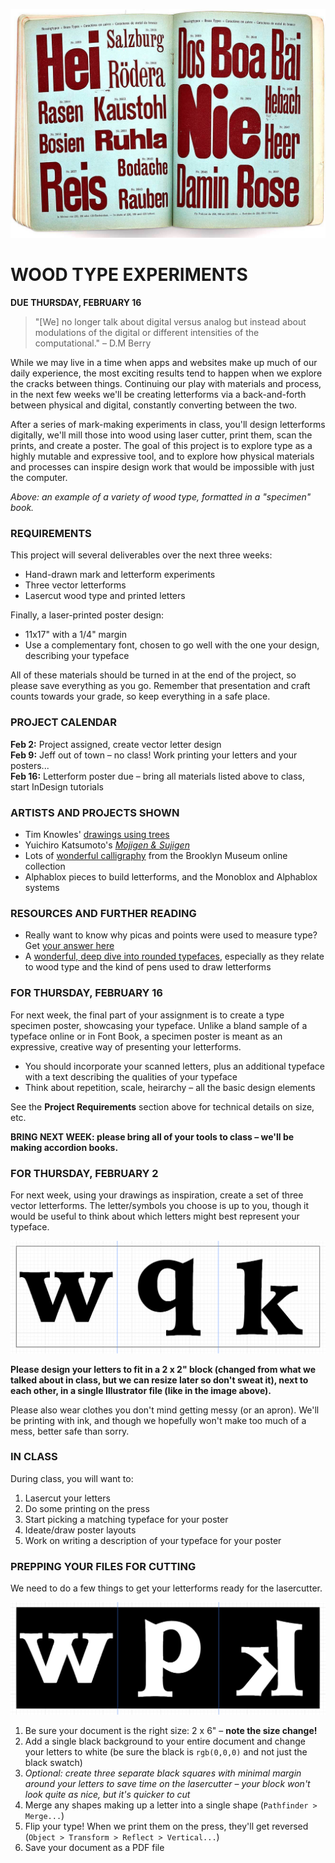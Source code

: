 ![An example of a variety of wood type](https://raw.githubusercontent.com/jeffThompson/Design2/master/Images/Week02/TypeSpecimen-05.jpg)

WOOD TYPE EXPERIMENTS
====

**DUE THURSDAY, FEBRUARY 16**

> "[We] no longer talk about digital versus analog but instead about modulations of the digital or different intensities of the computational." – D.M Berry

While we may live in a time when apps and websites make up much of our daily experience, the most exciting results tend to happen when we explore the cracks between things. Continuing our play with materials and process, in the next few weeks we'll be creating letterforms via a back-and-forth between physical and digital, constantly converting between the two.

After a series of mark-making experiments in class, you'll design letterforms digitally, we'll mill those into wood using laser cutter, print them, scan the prints, and create a poster. The goal of this project is to explore type as a highly mutable and expressive tool, and to explore how physical materials and processes can inspire design work that would be impossible with just the computer.

*Above: an example of a variety of wood type, formatted in a "specimen" book.*

### REQUIREMENTS  

This project will several deliverables over the next three weeks:

* Hand-drawn mark and letterform experiments  
* Three vector letterforms  
* Lasercut wood type and printed letters  

Finally, a laser-printed poster design:  

* 11x17" with a 1/4" margin
* Use a complementary font, chosen to go well with the one your design, describing your typeface  

All of these materials should be turned in at the end of the project, so please save everything as you go. Remember that presentation and craft counts towards your grade, so keep everything in a safe place.

### PROJECT CALENDAR  

**Feb 2:** Project assigned, create vector letter design  
**Feb 9:** Jeff out of town – no class! Work printing your letters and your posters...  
**Feb 16:** Letterform poster due – bring all materials listed above to class, start InDesign tutorials

### ARTISTS AND PROJECTS SHOWN  

* Tim Knowles' [drawings using trees](http://www.timknowles.co.uk/Work/TreeDrawings/CircularWeepingWillow/tabid/266/Default.aspx)  
* Yuichiro Katsumoto's [*Mojigen & Sujigen*](http://www.katsumotoy.com/mojisuji/index.html)  
* Lots of [wonderful calligraphy](https://www.brooklynmuseum.org/opencollection/search?keyword=calligraphy&type=objects) from the Brooklyn Museum online collection  
* Alphablox pieces to build letterforms, and the Monoblox and Alphablox systems  

### RESOURCES AND FURTHER READING  

* Really want to know why picas and points were used to measure type? Get [your answer here](http://www.jstor.org/stable/40345194?seq=1#page_scan_tab_contents)  
* A [wonderful, deep dive into rounded typefaces](https://www.fontshop.com/content/a-round-of-applause-for-well-rounded-type-talent-part-1), especially as they relate to wood type and the kind of pens used to draw letterforms  

### FOR THURSDAY, FEBRUARY 16  

For next week, the final part of your assignment is to create a type specimen poster, showcasing your typeface. Unlike a bland sample of a typeface online or in Font Book, a specimen poster is meant as an expressive, creative way of presenting your letterforms.

* You should incorporate your scanned letters, plus an additional typeface with a text describing the qualities of your typeface  
* Think about repetition, scale, heirarchy – all the basic design elements  

See the **Project Requirements** section above for technical details on size, etc.

**BRING NEXT WEEK: please bring all of your tools to class – we'll be making accordion books.**

### FOR THURSDAY, FEBRUARY 2

For next week, using your drawings as inspiration, create a set of three vector letterforms. The letter/symbols you choose is up to you, though it would be useful to think about which letters might best represent your typeface. 

![Artboard layout for the project](https://raw.githubusercontent.com/jeffThompson/Design2/master/Images/Week02/WoodTypeLayout.png)

**Please design your letters to fit in a 2 x 2" block (changed from what we talked about in class, but we can resize later so don't sweat it), next to each other, in a single Illustrator file (like in the image above).**

Please also wear clothes you don't mind getting messy (or an apron). We'll be printing with ink, and though we hopefully won't make too much of a mess, better safe than sorry.  

### IN CLASS  

During class, you will want to:

1. Lasercut your letters  
2. Do some printing on the press  
3. Start picking a matching typeface for your poster  
4. Ideate/draw poster layouts  
5. Work on writing a description of your typeface for your poster  

### PREPPING YOUR FILES FOR CUTTING  

We need to do a few things to get your letterforms ready for the lasercutter.

![Example of type reversed and ready for printing](https://raw.githubusercontent.com/jeffThompson/Design2/master/Images/Week02/WoodTypeReadyForPrinting.png)

1. Be sure your document is the right size: 2 x 6" – **note the size change!**  
2. Add a single black background to your entire document and change your letters to white (be sure the black is `rgb(0,0,0)` and not just the black swatch)  
3. *Optional: create three separate black squares with minimal margin around your letters to save time on the lasercutter – your block won't look quite as nice, but it's quicker to cut*  
4. Merge any shapes making up a letter into a single shape (`Pathfinder > Merge...`)
5. Flip your type! When we print them on the press, they'll get reversed (`Object > Transform > Reflect > Vertical...`)  
6. Save your document as a PDF file  

